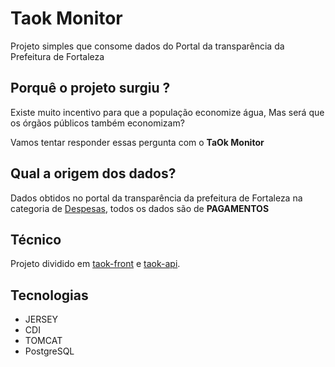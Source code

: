 # Taok Monitor
Projeto simples que consome dados do Portal da transparência da Prefeitura de Fortaleza 

## Porquê o projeto surgiu ?
Existe muito incentivo para que a população economize água,
Mas será que os órgãos públicos também economizam? 

Vamos tentar responder essas pergunta com o **TaOk Monitor**

## Qual a origem dos dados?
Dados obtidos no portal da transparência da prefeitura de Fortaleza na categoria de [Despesas](https://transparencia.fortaleza.ce.gov.br/index.php/despesa/index), todos os dados são de **PAGAMENTOS** 

## Técnico
Projeto dividido em [taok-front](https://github.com/taok-monitor/) e [taok-api](https://github.com/taok-monitor/taok-backend).

## Tecnologias
- JERSEY
- CDI
- TOMCAT
- PostgreSQL
